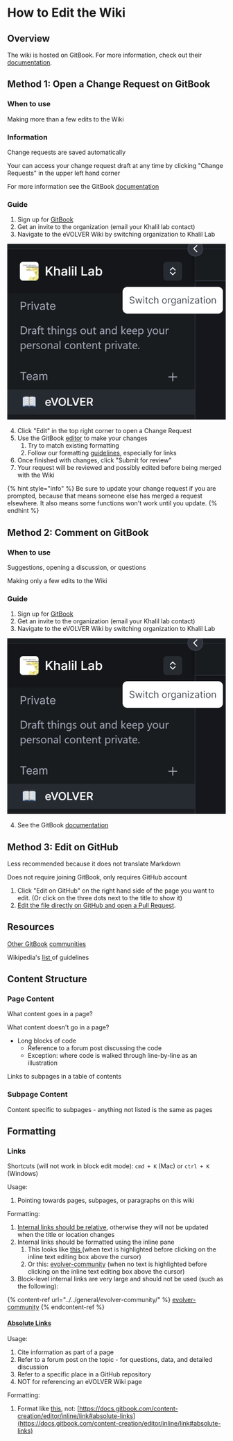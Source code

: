 # How to Edit the Wiki

## Overview

The wiki is hosted on GitBook. For more information, check out their [documentation](https://docs.gitbook.com/).

## Method 1: Open a Change Request on GitBook

### When to use

Making more than a few edits to the Wiki

### Information

Change requests are saved automatically

Your can access your change request draft at any time by clicking "Change Requests" in the upper left hand corner

For more information see the GitBook [documentation](https://docs.gitbook.com/collaboration/collaboration/change-requests)

### Guide

1. Sign up for [GitBook](https://app.gitbook.com/)
2. Get an invite to the organization (email your Khalil lab contact)
3. Navigate to the eVOLVER Wiki by switching organization to Khalil Lab

![](<../../.gitbook/assets/image (8) (1).png>)

4. Click "Edit" in the top right corner to open a Change Request
5. Use the GitBook [editor](https://docs.gitbook.com/content-creation/editor) to make your changes
   1. Try to match existing formatting
   2. Follow our formatting [guidelines](how-to-edit-the-wiki.md#content-structure), especially for links
6. Once finished with changes, click "Submit for review"
7. Your request will be reviewed and possibly edited before being merged with the Wiki

{% hint style="info" %}
Be sure to update your change request if you are prompted, because that means someone else has merged a request elsewhere. It also means some functions won't work until you update.
{% endhint %}

## Method 2: Comment on GitBook

### When to use

Suggestions, opening a discussion, or questions

Making only a few edits to the Wiki

### Guide

1. Sign up for [GitBook](https://app.gitbook.com/)
2. Get an invite to the organization (email your Khalil lab contact)
3. Navigate to the eVOLVER Wiki by switching organization to Khalil Lab

![](<../../.gitbook/assets/image (8) (1).png>)

4. &#x20;See the GitBook [documentation](https://docs.gitbook.com/collaboration/comments-discussion)

## Method 3: Edit on GitHub&#x20;

Less recommended because it does not translate Markdown

Does not require joining GitBook, only requires GitHub account

1. Click "Edit on GitHub" on the right hand side of the page you want to edit. (Or click on the three dots next to the title to show it)
2. [Edit the file directly on GitHub and open a Pull Request](https://docs.github.com/en/repositories/working-with-files/managing-files/editing-files).

## Resources

[Other ](https://www.gitbook.com/explore)[GitBook](https://docs.airbyte.com/contributing-to-airbyte/) [communities](https://docs.rocket.chat/)

Wikipedia's [list ](https://en.wikipedia.org/wiki/Wikipedia:List\_of\_guidelines#Content\_guide)of guidelines

## Content Structure

### Page Content

What content goes in a page?

What content doesn't go in a page?

* Long blocks of code
  * Reference to a forum post discussing the code
  * Exception: where code is walked through line-by-line as an illustration

Links to subpages in a table of contents

### Subpage Content

Content specific to subpages - anything not listed is the same as pages

## Formatting

### Links

Shortcuts (will not work in block edit mode):  `cmd + K` (Mac) or `ctrl + K` (Windows)

Usage:

1. Pointing towards pages, subpages, or paragraphs on this wiki

Formatting:

1. [Internal links should be relative](https://docs.gitbook.com/content-creation/editor/inline/link), otherwise they will not be updated when the title or location changes
2. Internal links should be formatted using the inline pane
   1. This looks like [this ](../../general/evolver-community/)(when text is highlighted before clicking on the inline text editing box above the cursor)
   2. Or this: [evolver-community](../../general/evolver-community/ "mention") (when no text is highlighted before clicking on the inline text editing box above the cursor)
3. Block-level internal links are very large and should not be used (such as the following):

{% content-ref url="../../general/evolver-community/" %}
[evolver-community](../../general/evolver-community/)
{% endcontent-ref %}

#### [Absolute Links](https://docs.gitbook.com/content-creation/editor/inline/link#absolute-links)

Usage:

1. Cite information as part of a page
2. Refer to a forum post on the topic - for questions, data, and detailed discussion
3. Refer to a specific place in a GitHub repository
4. NOT for referencing an eVOLVER Wiki page

Formatting:

1. Format like [this](https://docs.gitbook.com/content-creation/editor/inline/link#absolute-links), not: [https://docs.gitbook.com/content-creation/editor/inline/link#absolute-links](https://docs.gitbook.com/content-creation/editor/inline/link#absolute-links)
